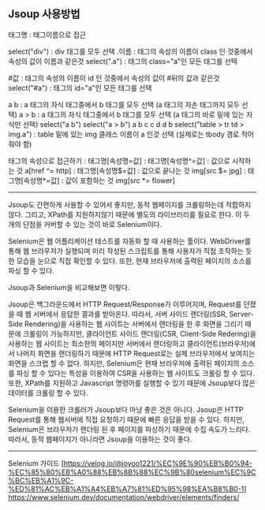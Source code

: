 








## Jsoup 사용방법
태그명 : 태그이름으로 접근
	
select("div") : div 태그를 모두 선택
.이름 : 태그의 속성의 이름이 class 인 것중에서 속성의 값이 이름과 같은것
select(".a") : 태그의 class="a"인 모든 태그를 선택

#값 : 태그의 속성의 이름이 id 인 것중에서 속성의 값이 #뒤의 값과 같은것
select("#a") : 태그의 id="a"인 모든 태그를 선택

a b : a 태그의 자식 태그중에서 b 태그를 모두 선택 (a 태그의 자손 태그까지 모두 선택)
a > b : a 태그의 자식 태그중에서 b 태그를 모두 선택 (a 태그의 바로 밑에 있는 자식만 선택)
select("a b")
select("a > b")
			a
		b		c
	c	d		d	b
select("table > tr td > img.a") : table 밑에 있는 img 클래스 이름이 a 인것 선택 (실제로는 tbody 경로 적어줘야 함)

태그의 속성으로 접근하기
: 태그명[속성명=값]
: 태그명[속성명^=값] : 값으로 시작하는 것
	a[href ^= http]
: 태그명[속성명$=값] : 값으로 끝나는 것
	img[src $= jpg]
: 태그명[속성명*=값] : 값이 포함하는 것
	img[src *= flower]

---------------------------------


 Jsoup도 간편하게 사용할 수 있어서 좋지만, 동적 웹페이지를 크롤링하는데 적합하지 않다. 그리고, XPath를 지원하지않기 때문에 별도의 라이브러리를 필요로 한다. 이 두 개의 단점을 커버할 수 있는 것이 바로 Selenium이다.

 Selenium은 웹 어플리케이션 테스트를 자동화 할 때 사용하는 툴이다. WebDriver를 통해 웹 브라우저가 실행되며 미리 작성된 스크립트를 통해 사용자가 직접 조작하는 듯한 모습을 눈으로 직접 확인할 수 있다. 또한, 현재 브라우저에 출력된 페이지의 소스를 파싱 할 수 있다.

 Jsoup과 Selenium을 비교해보면 이렇다.

 Jsoup은 백그라운드에서 HTTP Request/Response가 이루어지며, Request를 던졌을 때 웹 서버에서 응답한 결과를 받아온다. 따라서, 서버 사이드 랜더링(SSR, Server-Side Rendering)을 사용하는 웹 사이트는 서버에서 랜더링을 한 후 화면을 그리기 때문에 크롤링이 가능하지만, 클라이언트 사이드 랜더링(CSR, Client-Side Redering)을 사용하는 웹 사이트는 최소한의 페이지만 서버에서 랜더링하고 클라이언트(브라우저)에서 나머지 화면을 랜더링하기 때문에 HTTP Request로는 실제 브라우저에서 보여지는 화면을 스크랩 할 수 없다. 하지만, Selenium은 현재 브라우저에 출력된 페이지의 소스를 파싱 할 수 있다는 특성을 이용하여 CSR을 사용하는 웹 사이트도 크롤링 할 수 있다. 또한, XPath를 지원하고 Javascript 명령어를 실행할 수 있기 때문에 Jsoup보다 많은 데이터를 크롤링 할 수 있다.

 Selenium을 이용한 크롤러가 Jsoup보다 마냥 좋은 것은 아니다. Jsoup은 HTTP Request를 통해 웹서버에 직접 요청하기 때문에 빠른 응답을 받을 수 있다. 하지만, Selenium은 브라우저가 랜더링 된 후 페이지를 파싱하기 때문에 수집 속도가 느리다. 따라서, 동적 웹페이지가 아니라면 Jsoup을 이용하는 것이 좋다.



---------------------------------------

Selenium 가이드
[https://velog.io/@joyoo1221/%EC%9E%90%EB%B0%94-%EC%85%80%EB%A0%88%EB%8B%88%EC%9B%80selenium%EC%9C%BC%EB%A1%9C-%ED%81%AC%EB%A1%A4%EB%A7%81%ED%95%98%EA%B8%B0-1]
https://www.selenium.dev/documentation/webdriver/elements/finders/
